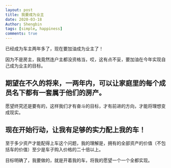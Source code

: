```yaml
---
layout: post
title: 我要成为业主
date: 2020-03-18
Author: Shengbin 
tags: [simple, happiness]
comments: true
---
```


已经成为车主两年多了，现在要加油成为业主了！

因为不是房主，我竟然连户主都没资格当，哎，这有点不妥，要加油在今年实现自己成为业主的目标。

## 期望在不久的将来，一两年内，可以让家庭里的每个成员名下都有一套属于他们的房产。

愿望终究还是要有的，这样我们才有奋斗的目标，才有前进的方向，才能将理想变成现实。

## 现在开始行动，让我有足够的实力配上我的车！

至于多少资产才能配得上车这个问题，我的理解是，拥有的全部资产的价值（不包括车的价值）至少是车子购入价格的二十倍以上。

目标明确了，我要做的，就是开着我的车，将我的愿望一个一个全都实现。
